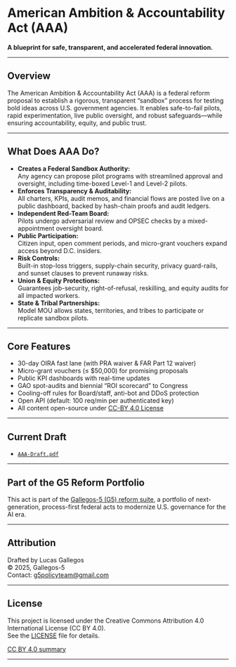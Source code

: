# American Ambition & Accountability Act (AAA)

**A blueprint for safe, transparent, and accelerated federal innovation.**

---

## Overview

The American Ambition & Accountability Act (AAA) is a federal reform proposal to establish a rigorous, transparent “sandbox” process for testing bold ideas across U.S. government agencies. It enables safe-to-fail pilots, rapid experimentation, live public oversight, and robust safeguards—while ensuring accountability, equity, and public trust.

---

## What Does AAA Do?

- **Creates a Federal Sandbox Authority:**  
  Any agency can propose pilot programs with streamlined approval and oversight, including time-boxed Level-1 and Level-2 pilots.
- **Enforces Transparency & Auditability:**  
  All charters, KPIs, audit memos, and financial flows are posted live on a public dashboard, backed by hash-chain proofs and audit ledgers.
- **Independent Red-Team Board:**  
  Pilots undergo adversarial review and OPSEC checks by a mixed-appointment oversight board.
- **Public Participation:**  
  Citizen input, open comment periods, and micro-grant vouchers expand access beyond D.C. insiders.
- **Risk Controls:**  
  Built-in stop-loss triggers, supply-chain security, privacy guard-rails, and sunset clauses to prevent runaway risks.
- **Union & Equity Protections:**  
  Guarantees job-security, right-of-refusal, reskilling, and equity audits for all impacted workers.
- **State & Tribal Partnerships:**  
  Model MOU allows states, territories, and tribes to participate or replicate sandbox pilots.

---

## Core Features

- 30-day OIRA fast lane (with PRA waiver & FAR Part 12 waiver)
- Micro-grant vouchers (≤ $50,000) for promising proposals
- Public KPI dashboards with real-time updates
- GAO spot-audits and biennial “ROI scorecard” to Congress
- Cooling-off rules for Board/staff, anti-bot and DDoS protection
- Open API (default: 100 req/min per authenticated key)
- All content open-source under [CC-BY 4.0 License](./LICENSE)

---

## Current Draft

- [`AAA-Draft.pdf`](./AAA-draft-lucas-2025)

---

## Part of the G5 Reform Portfolio

This act is part of the [Gallegos-5 (G5) reform suite](https://github.com/Gallegos-5), a portfolio of next-generation, process-first federal acts to modernize U.S. governance for the AI era.

---

## Attribution

Drafted by Lucas Gallegos  
© 2025, Gallegos-5  
Contact: g5policyteam@gmail.com

---

## License

This project is licensed under the Creative Commons Attribution 4.0 International License (CC BY 4.0).  
See the [LICENSE](./LICENSE) file for details.

[CC BY 4.0 summary](https://creativecommons.org/licenses/by/4.0/)

---

